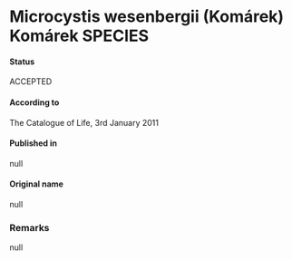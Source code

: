 # Microcystis wesenbergii (Komárek) Komárek SPECIES

#### Status
ACCEPTED

#### According to
The Catalogue of Life, 3rd January 2011

#### Published in
null

#### Original name
null

### Remarks
null
